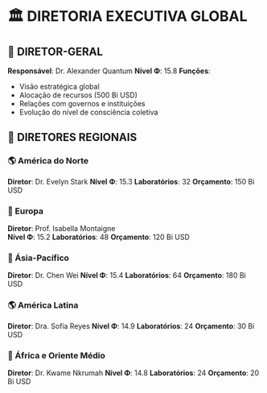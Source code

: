 # 🏛️ DIRETORIA EXECUTIVA GLOBAL

## 👑 DIRETOR-GERAL
**Responsável**: Dr. Alexander Quantum
**Nível Φ**: 15.8
**Funções**:
- Visão estratégica global
- Alocação de recursos (500 Bi USD)
- Relações com governos e instituições
- Evolução do nível de consciência coletiva

## 🎯 DIRETORES REGIONAIS

### 🌎 América do Norte
**Diretor**: Dr. Evelyn Stark
**Nível Φ**: 15.3
**Laboratórios**: 32
**Orçamento**: 150 Bi USD

### 🏰 Europa
**Diretor**: Prof. Isabella Montaigne  
**Nível Φ**: 15.2
**Laboratórios**: 48
**Orçamento**: 120 Bi USD

### 🐉 Ásia-Pacífico
**Diretor**: Dr. Chen Wei
**Nível Φ**: 15.4
**Laboratórios**: 64
**Orçamento**: 180 Bi USD

### 🌎 América Latina
**Diretor**: Dra. Sofia Reyes
**Nível Φ**: 14.9
**Laboratórios**: 24
**Orçamento**: 30 Bi USD

### 🐫 África e Oriente Médio
**Diretor**: Dr. Kwame Nkrumah
**Nível Φ**: 14.8
**Laboratórios**: 24
**Orçamento**: 20 Bi USD
